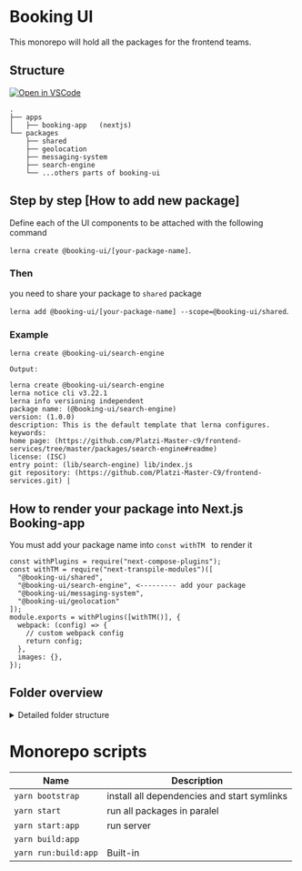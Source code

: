 # Booking UI
This monorepo will hold all the packages for the frontend teams.


## Structure



[![Open in VSCode](https://img.shields.io/badge/Open%20in-VSCode%20Web-blue?style=for-the-badge)](https://github.dev/Platzi-Master-C9/booking-ui)


```
.
├── apps
│   ├── booking-app   (nextjs)
└── packages
    ├── shared
    ├── geolocation
    ├── messaging-system
    ├── search-engine
    └── ...others parts of booking-ui

```


## Step by step [How to add new package]

Define each of the UI components to be attached with the following command

`lerna create @booking-ui/[your-package-name]`.

### Then
you need to share your package to `shared` package

`lerna add @booking-ui/[your-package-name] --scope=@booking-ui/shared`.


### Example

`lerna create @booking-ui/search-engine`

`Output:`

```
lerna create @booking-ui/search-engine
lerna notice cli v3.22.1
lerna info versioning independent
package name: (@booking-ui/search-engine)
version: (1.0.0)
description: This is the default template that lerna configures.
keywords:
home page: (https://github.com/Platzi-Master-c9/frontend-services/tree/master/packages/search-engine#readme)
license: (ISC)
entry point: (lib/search-engine) lib/index.js
git repository: (https://github.com/Platzi-Master-C9/frontend-services.git) |
```

## How to render your package into Next.js Booking-app
You must add your package name into `const withTM ` to render it

```
const withPlugins = require("next-compose-plugins");
const withTM = require("next-transpile-modules")([
  "@booking-ui/shared",
  "@booking-ui/search-engine", <--------- add your package
  "@booking-ui/messaging-system",
  "@booking-ui/geolocation"
]);
module.exports = withPlugins([withTM()], {
  webpack: (config) => {
    // custom webpack config
    return config;
  },
  images: {},
});

```

## Folder overview

<details>
<summary>Detailed folder structure</summary>

```
.
├── apps
│   └── booking-app              (NextJS)
│       ├── public/
│       │   └── shared-assets/   (symlink to global static/assets)
│       ├── src/
│       ├── jest.config.js
│       ├── next.config.js
│       ├── package.json         (define package workspace)
│       └── tsconfig.json        (define path to packages)
├── packages
│   ├── geolocation
│   │   ├── src/
│   │   │    ├── components/
│   │   │    ├── templates/
│   │   │    └── assets/
│   │   ├── package.json
│   │   └── index.js
│   │
│   ├── messaging-system
│   │   │    ├── components/
│   │   │    ├── templates/
│   │   │    └── assets/
│   │   ├── package.json
│   │   └── index.js
│   │
│   │
│   ├── search-engine
│   │   │    ├── components/
│   │   │    ├── templates/
│   │   │    └── assets/
│   │   ├── package.json
│   │   └── index.js
│   │
│   │
│   │
│   └── shared  (It will contain all component exports to the app.)
│       ├── src/
│       ├── package.json (It will contain as a dependency
│       │                 each one of the packages to export)
│       └── index.js
│
├── .npmrc
├── dotenv.config.js
├── lerna.json
├── yarn.lock
└── package.json
```

</details>





# Monorepo scripts



| Name                         | Description                                                                                                                          |
| ---------------------------- | ------------------------------------------------------------------------------------------------------------------------------------ |
| `yarn bootstrap`           | install all dependencies and start symlinks                                                                                                                      |
| `yarn start ` | run all packages in paralel                                                         |
| `yarn start:app ` | run server                                                               |
| `yarn build:app`    |                                                                                  |
| `yarn run:build:app`                | Built-in                                                                             |

